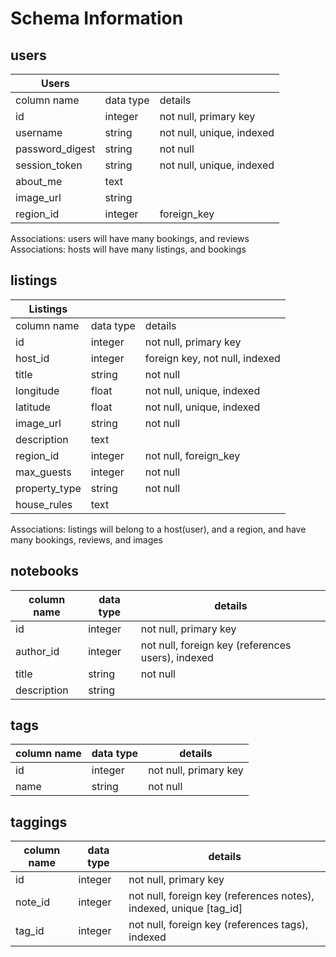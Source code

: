 # Schema Information

## users
| Users           |           |                           |
|-----------------|-----------|---------------------------|
| column name     | data type | details                   |
| id              | integer   | not null, primary key     |
| username        | string    | not null, unique, indexed |
| password_digest | string    | not null                  |
| session_token   | string    | not null, unique, indexed |
| about_me        | text      |                           |
| image_url       | string    |                           |
| region_id       | integer   | foreign_key               |

Associations: users will have many bookings, and reviews		
Associations: hosts will have many listings, and bookings		

## listings
| Listings      |           |                                |
|---------------|-----------|--------------------------------|
| column name   | data type | details                        |
| id            | integer   | not null, primary key          |
| host_id       | integer   | foreign key, not null, indexed |
| title         | string    | not null                       |
| longitude     | float     | not null, unique, indexed      |
| latitude      | float     | not null, unique, indexed      |
| image_url     | string    | not null                       |
| description   | text      |                                |
| region_id     | integer   | not null, foreign_key          |
| max_guests    | integer   | not null                       |
| property_type | string    | not null                       |
| house_rules   | text      |                                |

Associations: listings will belong to a host(user), and a region, and have many bookings, reviews, and images		

## notebooks
column name | data type | details
------------|-----------|-----------------------
id          | integer   | not null, primary key
author_id   | integer   | not null, foreign key (references users), indexed
title       | string    | not null
description | string    |

## tags
column name | data type | details
------------|-----------|-----------------------
id          | integer   | not null, primary key
name        | string    | not null

## taggings
column name | data type | details
------------|-----------|-----------------------
id          | integer   | not null, primary key
note_id     | integer   | not null, foreign key (references notes), indexed, unique [tag_id]
tag_id      | integer   | not null, foreign key (references tags), indexed
